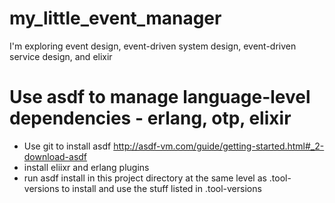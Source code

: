 # my_little_event_manager

I'm exploring event design, event-driven system design, event-driven service design, and elixir

# Use asdf to manage language-level dependencies - erlang, otp, elixir 

- Use git to install asdf http://asdf-vm.com/guide/getting-started.html#_2-download-asdf
- install eliixr and erlang plugins 
- run asdf install in this project directory at the same level as .tool-versions to install and use the stuff listed in .tool-versions
